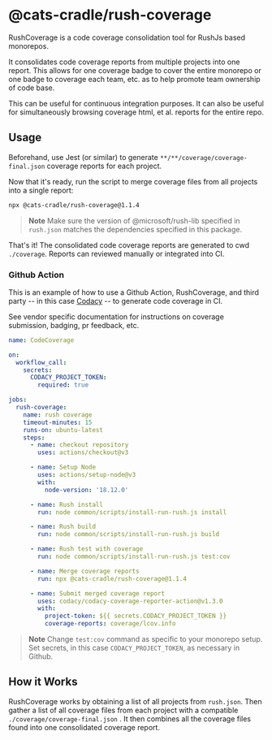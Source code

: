 # @cats-cradle/rush-coverage

RushCoverage is a code coverage consolidation tool for RushJs based monorepos.

It consolidates code coverage reports from multiple projects into one report.
This allows for one coverage badge to cover the entire monorepo or one badge to
coverage each team, etc. as to help promote team ownership of code base.

This can be useful for continuous integration purposes. It can also be useful
for simultaneously browsing coverage html, et al. reports for the entire repo.

## Usage

Beforehand, use Jest (or similar) to generate
`**/**/coverage/coverage-final.json` coverage reports for each project.

Now that it's ready, run the script to merge coverage files from all projects
into a single report:

```bash
npx @cats-cradle/rush-coverage@1.1.4
```

> **Note** Make sure the version of @microsoft/rush-lib specified in `rush.json`
> matches the dependencies specified in this package.

That's it! The consolidated code coverage reports are generated to cwd
`./coverage`. Reports can reviewed manually or integrated into CI.

### Github Action

This is an example of how to use a Github Action, RushCoverage, and third party
-- in this case [Codacy](https://www.codacy.com/) -- to generate code coverage
in CI.

See vendor specific documentation for instructions on coverage submission,
badging, pr feedback, etc.

```yaml
name: CodeCoverage

on:
  workflow_call:
    secrets:
      CODACY_PROJECT_TOKEN:
        required: true

jobs:
  rush-coverage:
    name: rush coverage
    timeout-minutes: 15
    runs-on: ubuntu-latest
    steps:
      - name: checkout repository
        uses: actions/checkout@v3

      - name: Setup Node
        uses: actions/setup-node@v3
        with:
          node-version: '18.12.0'

      - name: Rush install
        run: node common/scripts/install-run-rush.js install

      - name: Rush build
        run: node common/scripts/install-run-rush.js build

      - name: Rush test with coverage
        run: node common/scripts/install-run-rush.js test:cov

      - name: Merge coverage reports
        run: npx @cats-cradle/rush-coverage@1.1.4

      - name: Submit merged coverage report
        uses: codacy/codacy-coverage-reporter-action@v1.3.0
        with:
          project-token: ${{ secrets.CODACY_PROJECT_TOKEN }}
          coverage-reports: coverage/lcov.info
```

> **Note** Change `test:cov` command as specific to your monorepo setup. Set
> secrets, in this case `CODACY_PROJECT_TOKEN`, as necessary in Github.

## How it Works

RushCoverage works by obtaining a list of all projects from `rush.json`. Then
gather a list of all coverage files from each project with a compatible
`./coverage/coverage-final.json` . It then combines all the coverage files found
into one consolidated coverage report.
